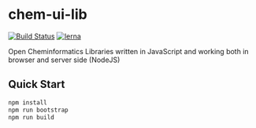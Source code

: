 # chem-ui-lib
[![Build Status](https://travis-ci.com/chemistry/chem-ui-lib.svg?branch=master)](https://travis-ci.org/chemistry/chem-ui-lib)
[![lerna](https://img.shields.io/badge/maintained%20with-lerna-cc00ff.svg)](https://lernajs.io/)

Open Cheminformatics Libraries written in JavaScript and working both in browser and server side (NodeJS)


## Quick Start
```bash
npm install
npm run bootstrap
npm run build
```
